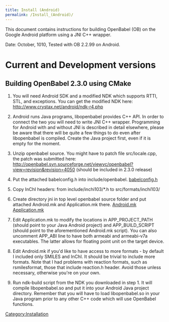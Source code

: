 ```yaml
---
title: Install (Android)
permalink: /Install_(Android)/
---
```


This document contains instructions for building OpenBabel (OB) on the Google Android platform using a JNI C++ wrapper.

Date: October, 1010, Tested with OB 2.2.99 on Android.

Current and Development versions
================================

Building OpenBabel 2.3.0 using CMake
------------------------------------

1. You will need Android SDK and a modified NDK which supports RTTI, STL, and exceptions. You can get the modified NDK here: <http://www.crystax.net/android/ndk-r4.php>

2. Android runs Java programs, libopenbabel provides C++ API. In order to connect the two you will need to write JNI C++ wrapper. Programming for Android with and without JNI is described in detail elsewhere, please be aware that there will be quite a few things to do even after libopenbabel is compiled. Create the Java project first, even if it is empty for the moment.

3. Unzip openbabel source. You might have to patch file src/locale.cpp, the patch was submitted here: <http://openbabel.svn.sourceforge.net/viewvc/openbabel?view=revision&revision=4050> (should be included in 2.3.0 release)

4. Put the attached babelconfig.h into include/openbabel. [babelconfig.h](http://gist.github.com/raw/626488/ddc42f1e117f63c7397c826917e06bdc3d0c035d/babelconfig.h)

5. Copy InChI headers: from include/inchi103/\*.h to src/formats/inchi103/

6. Create directory jni in top level openbabel source folder and put attached Android.mk and Application.mk there. [Android.mk](http://gist.github.com/raw/626490/60c1a61556a1cb4961054e9c67055acd26c1d997/Android.mk) [Application.mk](http://gist.github.com/raw/626490/ced5e34387c1a12cd22d2160d93b2582e2649b15/Application.mk)

7. Edit Application.mk to modify the locations in APP_PROJECT_PATH (should point to your Java Android project) and APP_BUILD_SCRIPT (should point to the aforementioned Android.mk script). You can also uncomment APP_ABI line to have both armeabi and armeabi-v7a executables. The latter allows for floating point unit on the target device.

8. Edit Android.mk if you'd like to have access to more formats - by default I included only SMILES and InChI. It should be trivial to include more formats. Note that I had problems with reaction formats, such as rsmilesformat, those that include reaction.h header. Avoid those unless necessary, otherwise you're on your own.

9. Run ndk-build script from the NDK you downloaded in step 1. It will compile libopenbabel.so and put it into your Android Java project directory. Remember that you will have to load libopenbabel.so in your Java program prior to any other C++ code which will use OpenBabel functions.

[Category:Installation](/Category:Installation "wikilink")